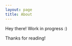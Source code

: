 ```yaml
---
layout: page
title: About
---
```


<p class="message">
  Hey there! Work in progress :)
</p>


Thanks for reading!
